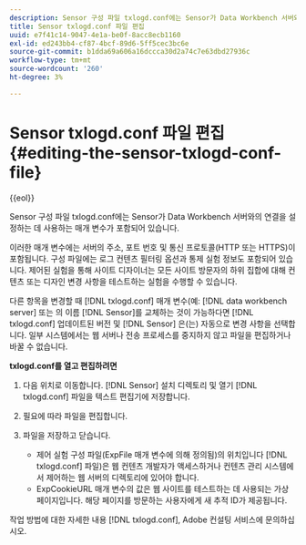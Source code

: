 ```yaml
---
description: Sensor 구성 파일 txlogd.conf에는 Sensor가 Data Workbench 서버와의 연결을 설정하는 데 사용하는 매개 변수가 포함되어 있습니다.
title: Sensor txlogd.conf 파일 편집
uuid: e7f41c14-9047-4e1a-be0f-8acc8ecb1160
exl-id: ed243bb4-cf87-4bcf-89d6-5ff5cec3bc6e
source-git-commit: b1dda69a606a16dccca30d2a74c7e63dbd27936c
workflow-type: tm+mt
source-wordcount: '260'
ht-degree: 3%

---
```


# Sensor txlogd.conf 파일 편집{#editing-the-sensor-txlogd-conf-file}

{{eol}}

Sensor 구성 파일 txlogd.conf에는 Sensor가 Data Workbench 서버와의 연결을 설정하는 데 사용하는 매개 변수가 포함되어 있습니다.

이러한 매개 변수에는 서버의 주소, 포트 번호 및 통신 프로토콜(HTTP 또는 HTTPS)이 포함됩니다. 구성 파일에는 로그 컨텐츠 필터링 옵션과 통제 실험 정보도 포함되어 있습니다. 제어된 실험을 통해 사이트 디자이너는 모든 사이트 방문자의 하위 집합에 대해 컨텐츠 또는 디자인 변경 사항을 테스트하는 실험을 수행할 수 있습니다.

다른 항목을 변경할 때 [!DNL txlogd.conf] 매개 변수(예: [!DNL data workbench server] 또는 의 이름 [!DNL Sensor]를 교체하는 것이 가능하다면 [!DNL txlogd.conf] 업데이트된 버전 및 [!DNL Sensor] 은(는) 자동으로 변경 사항을 선택합니다. 일부 시스템에서는 웹 서버나 전송 프로세스를 중지하지 않고 파일을 편집하거나 바꿀 수 없습니다.

**txlogd.conf를 열고 편집하려면**

1. 다음 위치로 이동합니다. [!DNL Sensor] 설치 디렉토리 및 열기 [!DNL txlogd.conf] 파일을 텍스트 편집기에 저장합니다.
1. 필요에 따라 파일을 편집합니다.
1. 파일을 저장하고 닫습니다.

   * 제어 실험 구성 파일(ExpFile 매개 변수에 의해 정의됨)의 위치입니다 [!DNL txlogd.conf] 파일)은 웹 컨텐츠 개발자가 액세스하거나 컨텐츠 관리 시스템에서 제어하는 웹 서버의 디렉토리에 있어야 합니다.
   * ExpCookieURL 매개 변수의 값은 웹 사이트를 테스트하는 데 사용되는 가상 페이지입니다. 해당 페이지를 방문하는 사용자에게 새 추적 ID가 제공됩니다.

작업 방법에 대한 자세한 내용 [!DNL txlogd.conf], Adobe 컨설팅 서비스에 문의하십시오.
